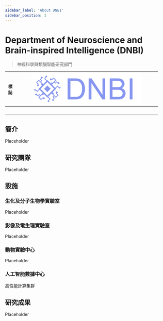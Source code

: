 ```yaml
---
sidebar_label: 'About DNBI'
sidebar_position: 3
---
```


# Department of Neuroscience and Brain-inspired Intelligence (DNBI)
>神經科學與類腦智能研究部門

|標誌|<img src="https://raw.githubusercontent.com/Monoginryoso/ocwiki/f718fda7a55225aa6283916a707760c700b4dba9/static/img/dnbi.svg" width="80%" />|
|:--:|:--:|
| | |
| | |
| | |
| | |
| | |

## 簡介
  Placeholder

## 研究團隊
  Placeholder

## 設施
  ### 生化及分子生物學實驗室
  Placeholder
  ### 影像及電生理實驗室
  Placeholder
  ### 動物實驗中心
  Placeholder
  ### 人工智能數據中心
  高性能計算集群

## 研究成果
  Placeholder
